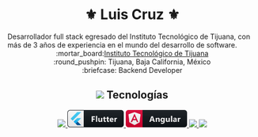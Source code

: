 
<h1 align ="center"">
⚜️ Luis Cruz ⚜️
</h1>
Desarrollador full stack egresado del Instituto Tecnológico de Tijuana, con más de 3 años de experiencia en el mundo del desarrollo de software. 
<div align="center" >
  <div>
      :mortar_board:<a href ="https://www.tijuana.tecnm.mx/" >Instituto Tecnológico de Tijuana</a>
  </div>
  <div>:round_pushpin: Tijuana, Baja California, México</div>
    <div>:briefcase: Backend Developer</div>
</div>

<div align="center"> 

  <h2>
    <img src ="https://external-content.duckduckgo.com/iu/?u=https%3A%2F%2Fthumbs.gfycat.com%2FCorruptScarceGroundbeetle-size_restricted.gif&f=1&nofb=1" width="30px"></img>
    Tecnologías
 </h2>
  
  <div>
<p align="center">
<a href="https://dotnet.microsoft.com/en-us/">
<img src="https://raw.githubusercontent.com/klaasnicolaas/ColoredBadges/4a38660afb7be89a6032218589b4454a1285c7f8/svg/dev/languages/csharp.svg" height="35" />
</a>
<a href="https://dotnet.microsoft.com/en-us/">
<img src="https://github.com/MikeCodesDotNET/ColoredBadges/blob/master/svg/dev/frameworks/flutter.svg?short_path=fea38f1" height="35" />
</a>
<a href="https://dotnet.microsoft.com/en-us/">
<img src="https://github.com/MikeCodesDotNET/ColoredBadges/blob/master/svg/dev/frameworks/angular.svg" height="35" />
</a>
<a href="https://developer.mozilla.org/en-US/docs/Web/JavaScript">
<img src="https://raw.githubusercontent.com/klaasnicolaas/ColoredBadges/master/svg/dev/languages/js.svg">
</a>   

<a href="https://docs.oracle.com/en/java/">
    <img src="https://raw.githubusercontent.com/klaasnicolaas/ColoredBadges/master/svg/dev/languages/java.svg">
</a>
</p>

  </div>
</div>



